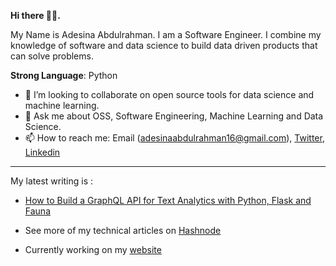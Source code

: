 **Hi there 👋🏾.**

My Name is Adesina Abdulrahman. I am a Software Engineer. I combine my knowledge of software and data science to build data driven products that can solve problems.

**Strong Language**: Python

- 👯 I’m looking to collaborate on open source tools for data science and machine learning.
- 💬 Ask me about OSS, Software Engineering, Machine Learning and Data Science.
- 📫 How to reach me: Email (adesinaabdulrahman16@gmail.com), [Twitter](https://www.twitter.com/AdesinaAbdulra9), [Linkedin](https://www.linkedin.com/in/adesinaabdulrahman)

___________________________________________________________________________________________________________________________________________________________________________________

My latest writing is : 
- [How to Build a GraphQL API for Text Analytics with Python, Flask and Fauna](https://css-tricks.com/how-to-build-a-graphql-api-for-text-analytics-with-python-flask-and-fauna/)

- See more of my technical articles on [Hashnode](https://adesinaa.hashnode.dev/)

- Currently working on my [website](https://AdesinaA.github.io/AdesinaAbdulrahman/) 
